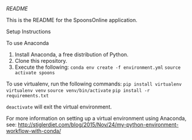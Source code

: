 *README*

This is the README for the SpoonsOnline application.

Setup Instructions


To use Anaconda
1. Install Anaconda, a free distribution of Python.
2. Clone this repository.
3. Execute the following:
  `conda env create -f environment.yml`
  `source activate spoons`

To use virtualenv, run the following commands:
`pip install virtualenv`
`virtualenv venv`
`source venv/bin/activate`
`pip install -r requirements.txt`

`deactivate` will exit the virtual environment.

For more information on setting up a virtual environment using Anaconda, see: http://stiglerdiet.com/blog/2015/Nov/24/my-python-environment-workflow-with-conda/
